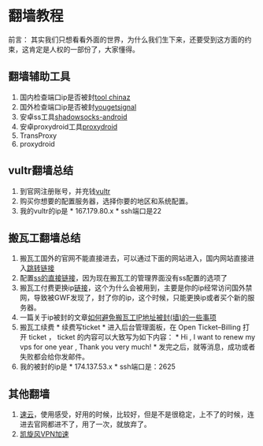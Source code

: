 # 翻墙教程


前言： 其实我们只想看看外面的世界，为什么我们生下来，还要受到这方面的约束，这肯定是人权的一部份了，大家懂得。

## 翻墙辅助工具

1. 国内检查端口ip是否被封[tool chinaz](http://tool.chinaz.com/port/) 
2. 国外检查端口ip是否被封[yougetsignal](https://www.yougetsignal.com/tools/open-ports/) 
3. 安卓ss工具[shadowsocks-android](https://github.com/shadowsocks/shadowsocks-android/releases) 
4. 安卓proxydroid工具[proxydroid](https://github.com/madeye/proxydroid) 
5. TransProxy 
6. proxydroid

## vultr翻墙总结

1. 到官网注册账号，并充钱[vultr](https://www.vultr.com/) 
2. 购买你想要的配置服务器，选择你要的地区和系统配置。 
3. 我的vultr的ip是 * 167.179.80.x * ssh端口是22

## 搬瓦工翻墙总结

1. 搬瓦工国外的官网不能直接进去，可以通过下面的网站进入，国内网站直接进入[跳转链接](http://banwagong.cn/) 
2. 配置[ss的直接链接](https://kiwivm.64clouds.com/main-exec.php?mode=extras_shadowsocks)，因为现在搬瓦工的管理界面没有ss配置的选项了 
3. 搬瓦工付费更换ip[链接](https://bwh88.net/ipchange.php)，这个为什么会被用到，主要是你的ip经常访问国外禁网，导致被GWF发现了，封了你的ip，这个时候，只能更换ip或者买个新的服务器。 
4. 一篇关于ip被封的文章[如何避免搬瓦工IP地址被封(墙)的一些事项](https://www.banwago.com/673.html) 
5. 搬瓦工续费 * 续费写ticket * 进入后台管理面板，在 Open Ticket–Billing 打开 ticket ， ticket 的内容可以大致写为如下内容： * Hi , I want to renew my vps for one year , Thank you very much! * 发完之后，就等消息，成功或者失败都会给你发邮件。 
6. 我的被封的ip是 * 174.137.53.x * ssh端口是：2625

## 其他翻墙

1. [速云](https://www.agro.hk/)，使用感受，好用的时候，比较好，但是不是很稳定，上不了的时候，连进去官网都进不了，用了一次，就放弃了。
2. [凯旋风VPN加速](https://www.xuanfeng360.com/)